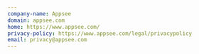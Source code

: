 ```yaml
---
company-name: Appsee
domain: appsee.com
home: https://www.appsee.com/
privacy-policy: https://www.appsee.com/legal/privacypolicy
email: privacy@appsee.com
---
```




